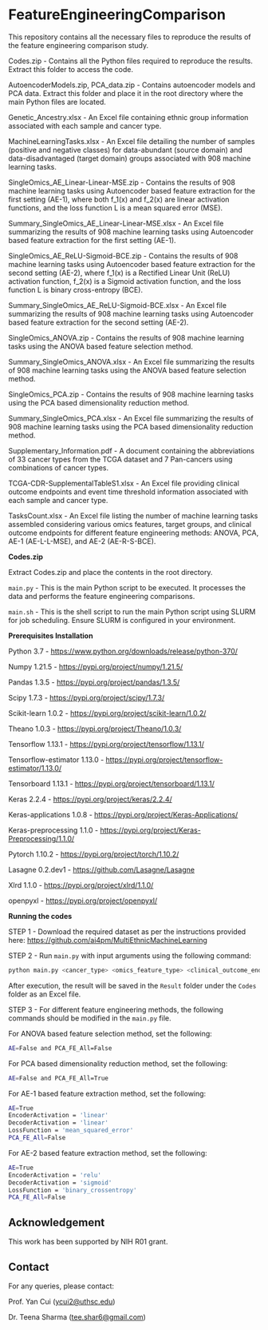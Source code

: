 # FeatureEngineeringComparison

This repository contains all the necessary files to reproduce the results of the feature engineering comparison study.

Codes.zip - Contains all the Python files required to reproduce the results. Extract this folder to access the code.

AutoencoderModels.zip, PCA_data.zip - Contains autoencoder models and PCA data. Extract this folder and place it in the root directory where the main Python files are located.

Genetic_Ancestry.xlsx - An Excel file containing ethnic group information associated with each sample and cancer type.

MachineLearningTasks.xlsx - An Excel file detailing the number of samples (positive and negative classes) for data-abundant (source domain) and data-disadvantaged (target domain) groups associated with 908 machine learning tasks.

SingleOmics_AE_Linear-Linear-MSE.zip - Contains the results of 908 machine learning tasks using Autoencoder based feature extraction for the first setting (AE-1), where both f_1(x) and f_2(x) are linear activation functions, and the loss function L is a mean squared error (MSE).

Summary_SingleOmics_AE_Linear-Linear-MSE.xlsx - An Excel file summarizing the results of 908 machine learning tasks using Autoencoder based feature extraction for the first setting (AE-1).

SingleOmics_AE_ReLU-Sigmoid-BCE.zip - Contains the results of 908 machine learning tasks using Autoencoder based feature extraction for the second setting (AE-2), where f_1(x) is a Rectified Linear Unit (ReLU) activation function, f_2(x) is a Sigmoid activation function, and the loss function L is binary cross-entropy (BCE).

Summary_SingleOmics_AE_ReLU-Sigmoid-BCE.xlsx - An Excel file summarizing the results of 908 machine learning tasks using Autoencoder based feature extraction for the second setting (AE-2).

SingleOmics_ANOVA.zip - Contains the results of 908 machine learning tasks using the ANOVA based feature selection method.

Summary_SingleOmics_ANOVA.xlsx - An Excel file summarizing the results of 908 machine learning tasks using the ANOVA based feature selection method.

SingleOmics_PCA.zip - Contains the results of 908 machine learning tasks using the PCA based dimensionality reduction method.

Summary_SingleOmics_PCA.xlsx - An Excel file summarizing the results of 908 machine learning tasks using the PCA based dimensionality reduction method.

Supplementary_Information.pdf - A document containing the abbreviations of 33 cancer types from the TCGA dataset and 7 Pan-cancers using combinations of cancer types.

TCGA-CDR-SupplementalTableS1.xlsx - An Excel file providing clinical outcome endpoints and event time threshold information associated with each sample and cancer type.

TasksCount.xlsx - An Excel file listing the number of machine learning tasks assembled considering various omics features, target groups, and clinical outcome endpoints for different feature engineering methods: ANOVA, PCA, AE-1 (AE-L-L-MSE), and AE-2 (AE-R-S-BCE).


**Codes.zip**

Extract Codes.zip and place the contents in the root directory.

`main.py` - This is the main Python script to be executed. It processes the data and performs the feature engineering comparisons.

`main.sh` - This is the shell script to run the main Python script using SLURM for job scheduling. Ensure SLURM is configured in your environment.


**Prerequisites Installation**

Python 3.7 - https://www.python.org/downloads/release/python-370/

Numpy 1.21.5 - https://pypi.org/project/numpy/1.21.5/

Pandas 1.3.5 - https://pypi.org/project/pandas/1.3.5/

Scipy 1.7.3 - https://pypi.org/project/scipy/1.7.3/

Scikit-learn 1.0.2 - https://pypi.org/project/scikit-learn/1.0.2/

Theano 1.0.3 - https://pypi.org/project/Theano/1.0.3/

Tensorflow 1.13.1 - https://pypi.org/project/tensorflow/1.13.1/

Tensorflow-estimator 1.13.0 - https://pypi.org/project/tensorflow-estimator/1.13.0/

Tensorboard 1.13.1 - https://pypi.org/project/tensorboard/1.13.1/

Keras 2.2.4 - https://pypi.org/project/keras/2.2.4/

Keras-applications 1.0.8 - https://pypi.org/project/Keras-Applications/

Keras-preprocessing 1.1.0 - https://pypi.org/project/Keras-Preprocessing/1.1.0/

Pytorch 1.10.2 - https://pypi.org/project/torch/1.10.2/

Lasagne 0.2.dev1 - https://github.com/Lasagne/Lasagne

Xlrd 1.1.0 - https://pypi.org/project/xlrd/1.1.0/

openpyxl - https://pypi.org/project/openpyxl/


**Running the codes**

STEP 1 - Download the required dataset as per the instructions provided here: https://github.com/ai4pm/MultiEthnicMachineLearning

STEP 2 - Run `main.py` with input arguments using the following command:

```sh
python main.py <cancer_type> <omics_feature_type> <clinical_outcome_endpoint> <event_time_threshold> <target_DDP_group>
```

After execution, the result will be saved in the `Result` folder under the `Codes` folder as an Excel file.

STEP 3 - For different feature engineering methods, the following commands should be modified in the `main.py` file.

For ANOVA based feature selection method, set the following: 

```sh
AE=False and PCA_FE_All=False
```

For PCA based dimensionality reduction method, set the following: 

```sh
AE=False and PCA_FE_All=True
```

For AE-1 based feature extraction method, set the following: 

```sh
AE=True
EncoderActivation = 'linear'
DecoderActivation = 'linear'
LossFunction = 'mean_squared_error'
PCA_FE_All=False
```

For AE-2 based feature extraction method, set the following: 

```sh
AE=True
EncoderActivation = 'relu'
DecoderActivation = 'sigmoid'
LossFunction = 'binary_crossentropy'
PCA_FE_All=False
```


## Acknowledgement

This work has been supported by NIH R01 grant.


## Contact

For any queries, please contact:

Prof. Yan Cui (ycui2@uthsc.edu)

Dr. Teena Sharma (tee.shar6@gmail.com)



